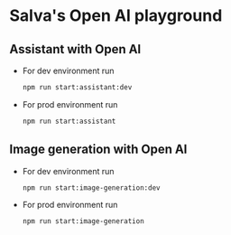 # Salva's Open AI playground

## Assistant with Open AI

- For dev environment run
    ```bash
    npm run start:assistant:dev
    ```
- For prod environment run
    ```bash
    npm run start:assistant
    ```

## Image generation with Open AI

- For dev environment run
    ```bash
    npm run start:image-generation:dev
    ```
- For prod environment run
    ```bash
    npm run start:image-generation
    ```

